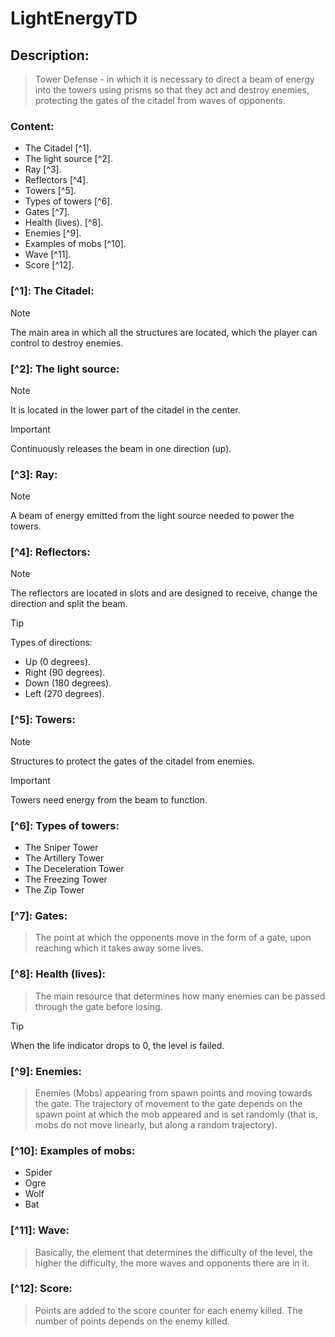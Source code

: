 # LightEnergyTD

## Description: 
> Tower Defense - in which it is necessary to direct a beam of energy into the towers using prisms so that they act and destroy enemies, protecting the gates of the citadel from waves of opponents.

### Content:
 - The Citadel [^1].
 - The light source [^2].
 - Ray [^3].
 - Reflectors [^4].
 - Towers [^5].
 - Types of towers [^6].
 - Gates [^7].
 - Health (lives). [^8].
 - Enemies [^9].
 - Examples of mobs [^10].
 - Wave [^11].
 - Score [^12].

### [^1]: The Citadel: 

> [!NOTE]
> The main area in which all the structures are located, which the player can control to destroy enemies.

### [^2]: The light source:

> [!NOTE]
> It is located in the lower part of the citadel in the center.

> [!IMPORTANT]
> Continuously releases the beam in one direction (up).

### [^3]: Ray:

> [!NOTE]
> A beam of energy emitted from the light source needed to power the towers.

### [^4]: Reflectors:

> [!NOTE]
> The reflectors are located in slots and are designed to receive, change the direction and split the beam.

> [!TIP]
> Types of directions:
> - Up (0 degrees).
> - Right (90 degrees).
> - Down (180 degrees).
> - Left (270 degrees). 

### [^5]: Towers:

> [!NOTE]
> Structures to protect the gates of the citadel from enemies.

> [!IMPORTANT]
> Towers need energy from the beam to function.

### [^6]: Types of towers:
 + The Sniper Tower
 + The Artillery Tower
 + The Deceleration Tower
 + The Freezing Tower
 + The Zip Tower

### [^7]: Gates: 
> The point at which the opponents move in the form of a gate, upon reaching which it takes away some lives.

### [^8]: Health (lives):
> The main resource that determines how many enemies can be passed through the gate before losing.

> [!TIP]
> When the life indicator drops to 0, the level is failed.

### [^9]: Enemies:
> Enemies (Mobs) appearing from spawn points and moving towards the gate.
The trajectory of movement to the gate depends on the spawn point at which the mob appeared and is set randomly (that is, mobs do not move linearly, but along a random trajectory).

### [^10]: Examples of mobs:
 + Spider
 + Ogre
 + Wolf
 + Bat

### [^11]: Wave:
> Basically, the element that determines the difficulty of the level, the higher the difficulty, the more waves and opponents there are in it.

### [^12]: Score:
> Points are added to the score counter for each enemy killed. The number of points depends on the enemy killed.